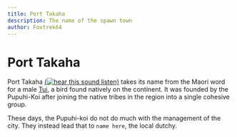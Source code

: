 ```yaml
---
title: Port Takaha
description: The name of the spawn town
author: Foxtrek64
---
```


# Port Takaha

Port Takaha [(![hear this sound](https://upload.wikimedia.org/wikipedia/commons/thumb/8/8a/Loudspeaker.svg/11px-Loudspeaker.svg.png) listen)](https://s3.amazonaws.com/media.tewhanake.maori.nz/dictionary/44373.mp3) takes its name from the Maori word for a male [Tui](https://en.wikipedia.org/wiki/Tui_(bird)), a bird found natively on the continent. It was founded by the Pupuhi-Koi after joining the native tribes in the region into a single cohesive group.

These days, the Pupuhi-koi do not do much with the management of the city. They instead lead that to `name here`, the local dutchy.